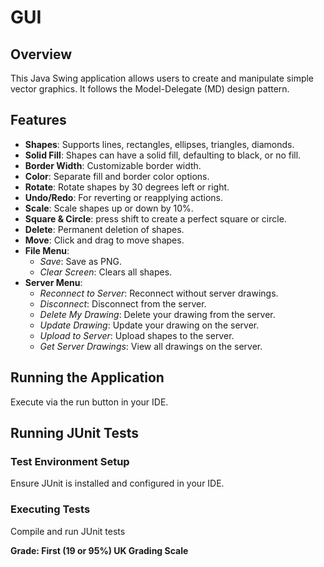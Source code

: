 # GUI

## Overview
This Java Swing application allows users to create and manipulate simple vector graphics. It follows the Model-Delegate (MD) design pattern.

## Features
- **Shapes**: Supports lines, rectangles, ellipses, triangles, diamonds.
- **Solid Fill**: Shapes can have a solid fill, defaulting to black, or no fill.
- **Border Width**: Customizable border width.
- **Color**: Separate fill and border color options.
- **Rotate**: Rotate shapes by 30 degrees left or right.
- **Undo/Redo**: For reverting or reapplying actions.
- **Scale**: Scale shapes up or down by 10%.
- **Square & Circle**: press shift to create a perfect square or circle.
- **Delete**: Permanent deletion of shapes.
- **Move**: Click and drag to move shapes.
- **File Menu**:
    - *Save*: Save as PNG.
    - *Clear Screen*: Clears all shapes.
- **Server Menu**:
    - *Reconnect to Server*: Reconnect without server drawings.
    - *Disconnect*: Disconnect from the server.
    - *Delete My Drawing*: Delete your drawing from the server.
    - *Update Drawing*: Update your drawing on the server.
    - *Upload to Server*: Upload shapes to the server.
    - *Get Server Drawings*: View all drawings on the server.

## Running the Application
Execute via the run button in your IDE.

## Running JUnit Tests
### Test Environment Setup
Ensure JUnit is installed and configured in your IDE.

### Executing Tests
Compile and run JUnit tests


**Grade: First (19 or 95%) UK Grading Scale**
